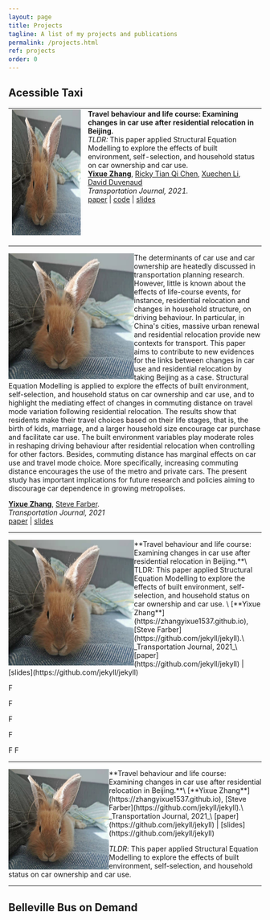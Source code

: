 ```yaml
---
layout: page
title: Projects
tagline: A list of my projects and publications
permalink: /projects.html
ref: projects
order: 0
---
```


## Acessible Taxi


<table style="width:100%">
<tr>
<td valign="top" style="width:30%">
    <a href="https://arxiv.org/abs/2102.06559">
            <img src="./figures/yuyu.jpg" alt="Link" width="250" height="250">
    </a>
</td>
<td valign="top">
    <b>Travel behaviour and life course: Examining changes in car use after residential relocation in Beijing.</b>
    <br>
    <em>TLDR: </em> This paper applied Structural Equation Modelling to explore the effects of built environment, self-selection, and household status on car ownership and car use.
    <br>
    <a href=https://zhangyixue1537.github.io" style="font-weight:bold">Yixue Zhang</a>,
    <a href="http://www.cs.toronto.edu/~rtqichen/">Ricky Tian Qi Chen</a>,
    <a href="http://lxuechen.com/">Xuechen Li</a>,
    <a href="https://www.cs.toronto.edu/~duvenaud/">David Duvenaud</a>
    <br>
    <em>Transportation Journal, 2021.</em>
    <br>
    <a href="https://arxiv.org/abs/2102.06559">paper</a>
    | <a href="https://github.com/xwinxu/bayeSDE">code</a>
    | <a href="talks/sdebnn.pdf">slides</a>
</td>
</tr>
    
<tr><td height="10px"></td></tr>
  
</table>

<img align="left" width="250" height="250" src="./figures/yuyu.jpg">
The determinants of car use and car ownership are heatedly discussed in transportation planning research. However, little is known about the effects of life-course events, for instance, residential relocation and changes in household structure, on driving behaviour. In particular, in China's cities, massive urban renewal and residential relocation provide new contexts for transport. This paper aims to contribute to new evidences for the links between changes in car use and residential relocation by taking Beijing as a case. Structural Equation Modelling is applied to explore the effects of built environment, self-selection, and household status on car ownership and car use, and to highlight the mediating effect of changes in commuting distance on travel mode variation following residential relocation. The results show that residents make their travel choices based on their life stages, that is, the birth of kids, marriage, and a larger household size encourage car purchase and facilitate car use. The built environment variables play moderate roles in reshaping driving behaviour after residential relocation when controlling for other factors. Besides, commuting distance has marginal effects on car use and travel mode choice. More specifically, increasing commuting distance encourages the use of the metro and private cars. The present study has important implications for future research and policies aiming to discourage car dependence in growing metropolises.

[**Yixue Zhang**](https://zhangyixue1537.github.io),  [Steve Farber](https://github.com/jekyll/jekyll).\
_Transportation Journal, 2021_\
[paper](https://github.com/jekyll/jekyll) | [slides](https://github.com/jekyll/jekyll)

___

<img align="left" width="250" height="250" src="./figures/yuyu.jpg">
**Travel behaviour and life course: Examining changes in car use after residential relocation in Beijing.**\
TLDR: This paper applied Structural Equation Modelling to explore the effects of built environment, self-selection, and household status on car ownership and car use. \
[**Yixue Zhang**](https://zhangyixue1537.github.io),  [Steve Farber](https://github.com/jekyll/jekyll).\
_Transportation Journal, 2021_\
[paper](https://github.com/jekyll/jekyll) | [slides](https://github.com/jekyll/jekyll)

F

F

F

F

F
F

___

<img align="left" width="200" height="200" src="./figures/yuyu.jpg">
**Travel behaviour and life course: Examining changes in car use after residential relocation in Beijing.**\
[**Yixue Zhang**](https://zhangyixue1537.github.io),  [Steve Farber](https://github.com/jekyll/jekyll).\
_Transportation Journal, 2021_\
[paper](https://github.com/jekyll/jekyll) | [slides](https://github.com/jekyll/jekyll)

_TLDR_: This paper applied Structural Equation Modelling to explore the effects of built environment, self-selection, and household status on car ownership and car use.
___

## Belleville Bus on Demand 
